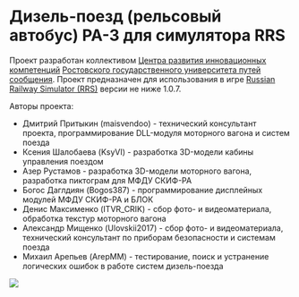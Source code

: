 # Дизель-поезд (рельсовый автобус) РА-3 для симулятора RRS

Проект разработан коллективом [Центра развития инновационных компетенций](https://vk.com/crikrgups) [Ростовского государственного университета путей сообщения](http://rgups.ru). Проект предназначен для использования в игре [Russian Railway Simulator (RRS)](http://rusrailsim.org) версии не ниже 1.0.7.

Авторы проекта:

* Дмитрий Притыкин (maisvendoo) - технический консультант проекта, программирование DLL-модуля моторного вагона и систем поезда
* Ксения Шалобаева (KsyVI) - разработка 3D-модели кабины управления поездом
* Азер Рустамов - разработка 3D-модели моторного вагона, разработка пиктограм для МФДУ СКИФ-РА 
* Богос Даглдиян (Bogos387) - программирование дисплейных модулей МФДУ СКИФ-РА и БЛОК
* Денис Максименко (ITVR_CRIK) - сбор фото- и видеоматериала, обработка текстур моторного вагона
* Александр Мищенко (Ulovskii2017) - сбор фото- и видеоматериала, технический консультант по приборам безопасности и системам поезда
* Михаил Арепьев (ArepMM) - тестирование, поиск и устранение логических ошибок в работе систем дизель-поезда

![](https://habrastorage.org/webt/aq/tr/6f/aqtr6fm44rjqaf5g_uocnuea3fa.jpeg)